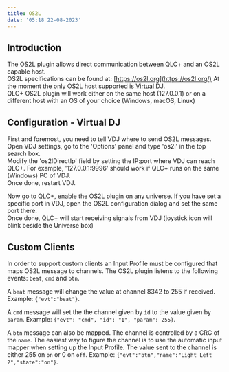 ```yaml
---
title: OS2L
date: '05:18 22-08-2023'
---
```


Introduction
------------

The OS2L plugin allows direct communication between QLC+ and an OS2L capable host.  
OS2L specifications can be found at: [https://os2l.org](https://os2l.org/)
At the moment the only OS2L host supported is [Virtual DJ](https://www.virtualdj.com/).  
QLC+ OS2L plugin will work either on the same host (127.0.0.1) or on a different host with an OS of your choice (Windows, macOS, Linux)

Configuration - Virtual DJ
--------------------------

First and foremost, you need to tell VDJ where to send OS2L messages.  
Open VDJ settings, go to the 'Options' panel and type 'os2l' in the top search box.  
Modify the 'os2lDirectIp' field by setting the IP:port where VDJ can reach QLC+. For example, '127.0.0.1:9996' should work if QLC+ runs on the same (Windows) PC of VDJ.  
Once done, restart VDJ.  
  
Now go to QLC+, enable the OS2L plugin on any universe. If you have set a specific port in VDJ, open the OS2L configuration dialog and set the same port there.  
Once done, QLC+ will start receiving signals from VDJ (joystick icon will blink beside the Universe box)

Custom Clients
--------------

In order to support custom clients an Input Profile must be configured that maps OS2L message to channels. The OS2L plugin listens to the following events: `beat`, `cmd` and `btn`.

A `beat` message will change the value at channel 8342 to 255 if received. Example: `{"evt":"beat"}`.

A `cmd` message will set the the channel given by `id` to the value given by `param`. Example: `{"evt": "cmd", "id": "1", "param": 255}`.

A `btn` message can also be mapped. The channel is controlled by a CRC of the `name`. The easiest way to figure the channel is to use the automatic input mapper when setting up the Input Profile. The value sent to the channel is either 255 on `on` or 0 on `off`. Example: `{"evt":"btn","name":"Light Left 2","state":"on"}`.

